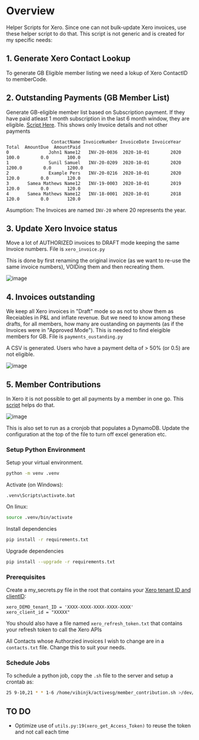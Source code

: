 # Overview
Helper Scripts for Xero. Since one can not bulk-update Xero invoices, use these helper script to do that. This script is not generic and is created for my specific needs:

## 1. Generate Xero Contact Lookup
To generate GB Eligible member listing we need a lokup of Xero ContactID to memberCode. 

## 2. Outstanding Payments (GB Member List)
Generate GB-eligible member list based on Subscription payment. If they have paid atleast 1 month subscription in the last 6 month window, they are eligible. [Script Here](payments_oustanding.py). This shows only Invoice details and not other payments

```
                 ContactName InvoiceNumber InvoiceDate InvoiceYear   Total  AmountDue  AmountPaid
0               John1 Name12   INV-20-0036  2020-10-01        2020   100.0        0.0       100.0
1               Sunil Samuel   INV-20-0209  2020-10-01        2020  1200.0        0.0      1200.0
2               Example Pers   INV-20-0216  2020-10-01        2020   120.0        0.0       120.0
3       Samea Mathews Name12   INV-19-0003  2020-10-01        2019   120.0        0.0       120.0
4       Samea Mathews Name12   INV-18-0001  2020-10-01        2018   120.0        0.0       120.0
```
Asumption: The Invoices are named `INV-20` where 20 represents the year.


## 3. Update Xero Invoice status 
Move a lot of AUTHORIZED invoices to DRAFT mode keeping the same Invoice numbers. File is `xero_invoice.py`

This is done by first renaming the original invoice (as we want to re-use the same invoice numbers), VOIDing them and then recreating them.

![image](https://user-images.githubusercontent.com/327990/103514620-f7460c00-4ea7-11eb-9a6b-f797fd85bdf5.png)



## 4. Invoices outstanding
We keep all Xero invoices in "Draft" mode so as not to show them as Receiables in P&L and inflate revenue. But we need to know among these drafts, for all members, how many are oustanding on payments (as if the Invoices were in "Approved Mode"). This is needed to find eleigible members for GB. File is `payments_oustanding.py`

A CSV is generated. Users who have a payment delta of > 50% (or 0.5) are not eligible.

![image](https://user-images.githubusercontent.com/327990/107588103-fee29880-6c3d-11eb-994e-5edce62d68ed.png)

## 5. Member Contributions
In Xero it is not possible to get all payments by a member in one go. This [script](member_contribution.py) helps do that. 

![image](https://user-images.githubusercontent.com/327990/116328243-2f78ae00-a7fb-11eb-9e78-c5ba667b500b.png)

This is also set to run as a cronjob that populates a DynamoDB. Update the configuration at the top of the file to turn off excel generation etc. 


### Setup Python Environment

Setup your virtual environment. 
```bash
python -m venv .venv
```

Activate (on Windows):
```dos
.venv\Scripts\activate.bat
```

On linux: 
```bash
source .venv/bin/activate
```

Install dependencies

```bash
pip install -r requirements.txt
```

Upgrade dependencies

```bash
pip install --upgrade -r requirements.txt
```

### Prerequisites

Create a my_secrets.py file in the root that contains your [Xero tenant ID and clientID](https://developer.xero.com/documentation/oauth2/sign-in):

```
xero_DEMO_tenant_ID = 'XXXX-XXXX-XXXX-XXXX-XXXX'
xero_client_id = "XXXXX"
```

You should also have a file named `xero_refresh_token.txt` that contains your refresh token to call the Xero APIs

All Contacts whose Authorzied invoices I wish to change are in a `contacts.txt` file. Change this to suit your needs.

### Schedule Jobs
To schedule a python job, copy the `.sh` file to the server and setup a crontab as:

```bash
25 9-10,21 * * 1-6 /home/vibinjk/activesg/member_contribution.sh >/dev/null 2>&1
```

## TO DO

* Optimize use of `utils.py:19(xero_get_Access_Token)` to reuse the token and not call each time